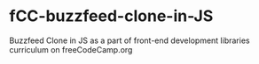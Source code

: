# fCC-buzzfeed-clone-in-JS
Buzzfeed Clone in JS as a part of front-end development libraries curriculum on freeCodeCamp.org
